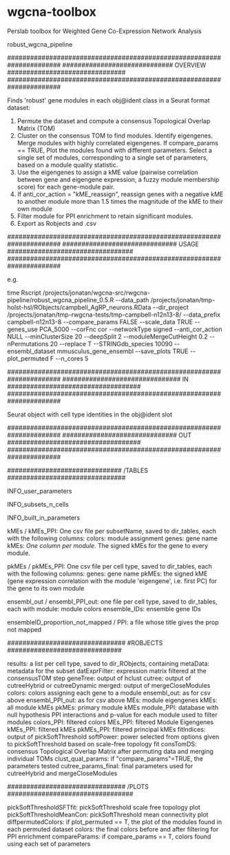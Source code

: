 # wgcna-toolbox
Perslab toolbox for Weighted Gene Co-Expression Network Analysis

robust_wgcna_pipeline

######################################################################
############################# OVERVIEW ###############################
######################################################################

Finds 'robust' gene modules in each obj@ident class in a Seurat format dataset:

 1. Permute the dataset and compute a consensus Topological Overlap Matrix (TOM)
 2. Cluster on the consensus TOM to find modules. Identify eigengenes. Merge modules with highly correlated eigengenes.
      If compare_params == TRUE,
        Plot the modules found with different parameters.
        Select a single set of modules, corresponding to a single set of parameters, based on a module quality statistic.
 3. Use the eigengenes to assign a kME value (pairwise correlation between gene and eigengene expression,
      a fuzzy module membership score) for each gene-module pair.
 4. If anti_cor_action = "kME_reassign", reassign genes with a negative kME to another module more than
      1.5 times the magnitude of the kME to their own module
 5. Filter module for PPI enrichment to retain significant modules.
 6. Export as Robjects and .csv

######################################################################
############################## USAGE #################################
######################################################################

e.g.

time Rscript /projects/jonatan/wgcna-src/rwgcna-pipeline/robust_wgcna_pipeline_0.5.R --data_path /projects/jonatan/tmp-holst-hsl/RObjects/campbell_AgRP_neurons.RData --dir_project /projects/jonatan/tmp-rwgcna-tests/tmp-campbell-n12n13-8/ --data_prefix campbell-n12n13-8 --compare_params FALSE --scale_data TRUE --genes_use PCA_5000 --corFnc cor --networkType signed --anti_cor_action NULL --minClusterSize 20 --deepSplit 2 --moduleMergeCutHeight 0.2 --nPermutations 20 --replace T --STRINGdb_species 10090 --ensembl_dataset mmusculus_gene_ensembl --save_plots TRUE --plot_permuted F --n_cores 5

######################################################################
############################### IN ###################################
######################################################################

Seurat object with cell type identities in the obj@ident slot

######################################################################
############################## OUT ###################################
######################################################################

############################## /TABLES ###############################

INFO_user_parameters

INFO_subsets_n_cells

INFO_built_in_parameters

kMEs / kMEs_PPI: One csv file per subsetName, saved to dir_tables, each with the following columns:
  colors:       module assignment
  genes:        gene name
  kMEs:         *One column per module*. The signed kMEs for the gene to every module.

pkMEs / pkMEs_PPI: One csv file per cell type, saved to dir_tables, each  with the following columns:
  genes:        gene name
  pkMEs:        the signed kME (gene expression correlation with the module 'eigengene', i.e. first PC)
                for the gene to its own module

ensembl_out / ensembl_PPI_out: one file per cell type, saved to dir_tables, each with
  module:       module colors
  ensemble_IDs: ensemble gene IDs

ensembleID_proportion_not_mapped / PPI: a file whose title gives the prop not mapped

############################### #ROBJECTS ##############################

results: a list per cell type, saved to dir_RObjects, containing
  metaData:   metadata for the subset
  datExprFilter: expression matrix filtered at the consensusTOM step
  geneTree:   output of hclust
  cutree:     output of cutreeHybrid or cutreeDynamic
  merged:     output of mergeCloseModules
  colors:     colors assigning each gene to a module
  ensembl_out: as for csv above
  ensembl_PPI_out:
              as for csv above
  MEs:        module eigengenes
  kMEs:       all module kMEs
  pkMEs:      primary module kMEs
  module_PPI:  database with null hypothesis PPI interactions and p-value for each module
              used to filter modules
  colors_PPI: filtered colors
  MEs_PPI:    filtered Module Eigengenes
  kMEs_PPI:   filtered kMEs
  pkMEs_PPI:  filtered principal kMEs
  fitIndices: output of pickSoftThreshold
  softPower:  power selected from options given to pickSoftThreshold based
              on scale-free topology fit
  consTomDS:  consensus Topological Overlap Matrix after permuting data
              and merging individual TOMs
  clust_qual_params: if "compare_params"=TRUE, the parameters tested
  cutree_params_final:
              final parameters used for cutreeHybrid and mergeCloseModules

############################### /PLOTS #################################

pickSoftThresholdSFTfit: pickSoftThreshold scale free topology plot
pickSoftThresholdMeanCon: pickSoftThreshold mean connectivity plot
diffpermutedColors: if plot_permuted == T, the plot of the modules found in each permuted dataset
colors: the final colors before and after filtering for PPI enrichment
compareParams: if compare_params == T, colors found using each set of parameters
